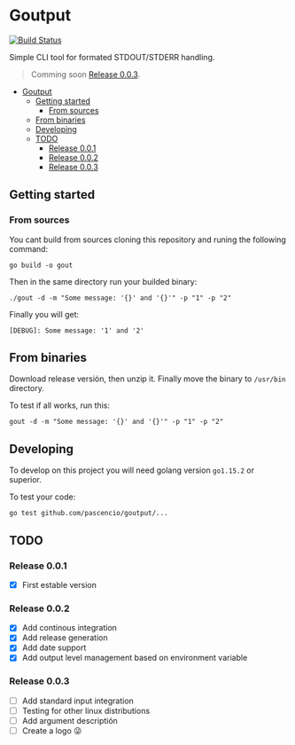 # Goutput

[![Build Status](https://travis-ci.org/pascencio/goutput.svg?branch=master)](https://travis-ci.org/pascencio/goutput)

Simple CLI tool for formated STDOUT/STDERR handling.

> Comming soon [Release 0.0.3](#release-003).

- [Goutput](#goutput)
  - [Getting started](#getting-started)
    - [From sources](#from-sources)
  - [From binaries](#from-binaries)
  - [Developing](#developing)
  - [TODO](#todo)
    - [Release 0.0.1](#release-001)
    - [Release 0.0.2](#release-002)
    - [Release 0.0.3](#release-003)

## Getting started

### From sources

You cant build from sources cloning this repository and runing the following command:

```shell
go build -o gout
```

Then in the same directory run your builded binary:

```shell
./gout -d -m "Some message: '{}' and '{}'" -p "1" -p "2"
```

Finally you will get:

`[DEBUG]: Some message: '1' and '2'`

## From binaries

Download release versión, then unzip it. Finally move the binary to `/usr/bin` directory.

To test if all works, run this:

```shell
gout -d -m "Some message: '{}' and '{}'" -p "1" -p "2"
```

## Developing

To develop on this project you will need golang version `go1.15.2` or superior.

To test your code:

```shell
go test github.com/pascencio/goutput/...
```

## TODO

### Release 0.0.1

- [x] First estable version

### Release 0.0.2

- [x] Add continous integration
- [x] Add release generation
- [x] Add date support
- [x] Add output level management based on environment variable

### Release 0.0.3

- [ ] Add standard input integration
- [ ] Testing for other linux distributions
- [ ] Add argument descriptión
- [ ] Create a logo :stuck_out_tongue_winking_eye: